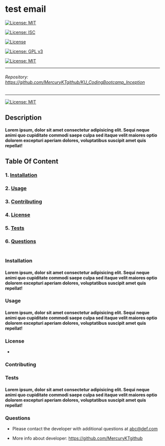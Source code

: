 # test email 
[![License: MIT](https://img.shields.io/badge/License-MIT-yellow.svg)](https://opensource.org/licenses/MIT)


[![License: ISC](https://img.shields.io/badge/License-ISC-blue.svg)](https://opensource.org/licenses/ISC)

[![License](https://img.shields.io/badge/License-Apache_2.0-blue.svg)](https://opensource.org/licenses/Apache-2.0)

[![License: GPL v3](https://img.shields.io/badge/License-GPLv3-blue.svg)](https://www.gnu.org/licenses/gpl-3.0)

[![License: MIT](https://img.shields.io/badge/License-MIT-yellow.svg)](https://opensource.org/licenses/MIT)

---
###### Repository: https://github.com/MercuryKTgithub/KU_CodingBootcamp_Inception
---
[![License: MIT](https://img.shields.io/badge/License-MIT-yellow.svg)](https://opensource.org/licenses/MIT)
## Description
#### Lorem ipsum, dolor sit amet consectetur adipisicing elit. Sequi neque animi quo cupiditate commodi saepe culpa sed itaque velit maiores optio dolorem excepturi aperiam dolores, voluptatibus suscipit amet quis repellat!<br>
## Table Of Content
#### 
  
### 1. [Installation](#installation) 
  
### 2. [Usage](#usage) 
  
### 3. [Contributing](#contributing) 
  
### 4. [License](#license) 
  
### 5. [Tests](#tests) 
  
### 6. [Questions](#questions) <br><br>
### Installation
#### Lorem ipsum, dolor sit amet consectetur adipisicing elit. Sequi neque animi quo cupiditate commodi saepe culpa sed itaque velit maiores optio dolorem excepturi aperiam dolores, voluptatibus suscipit amet quis repellat! 
  
### Usage
#### Lorem ipsum, dolor sit amet consectetur adipisicing elit. Sequi neque animi quo cupiditate commodi saepe culpa sed itaque velit maiores optio dolorem excepturi aperiam dolores, voluptatibus suscipit amet quis repellat! 
  
### License
* 

  
### Contributing
 
  
### Tests
#### Lorem ipsum, dolor sit amet consectetur adipisicing elit. Sequi neque animi quo cupiditate commodi saepe culpa sed itaque velit maiores optio dolorem excepturi aperiam dolores, voluptatibus suscipit amet quis repellat!  
  
### Questions
* Please contact the developer with additional questions at <abc@def.com> 
                 
* More info about developer: https://github.com/MercuryKTgithub 

